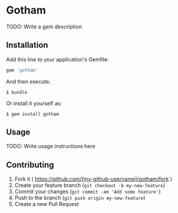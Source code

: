 # Gotham

TODO: Write a gem description

## Installation

Add this line to your application's Gemfile:

```ruby
gem 'gotham'
```

And then execute:

    $ bundle

Or install it yourself as:

    $ gem install gotham

## Usage

TODO: Write usage instructions here

## Contributing

1. Fork it ( https://github.com/[my-github-username]/gotham/fork )
2. Create your feature branch (`git checkout -b my-new-feature`)
3. Commit your changes (`git commit -am 'Add some feature'`)
4. Push to the branch (`git push origin my-new-feature`)
5. Create a new Pull Request
